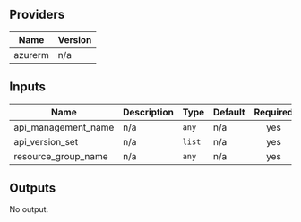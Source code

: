 ## Providers

| Name | Version |
|------|---------|
| azurerm | n/a |

## Inputs

| Name | Description | Type | Default | Required |
|------|-------------|------|---------|:-----:|
| api\_management\_name | n/a | `any` | n/a | yes |
| api\_version\_set | n/a | `list` | n/a | yes |
| resource\_group\_name | n/a | `any` | n/a | yes |

## Outputs

No output.

